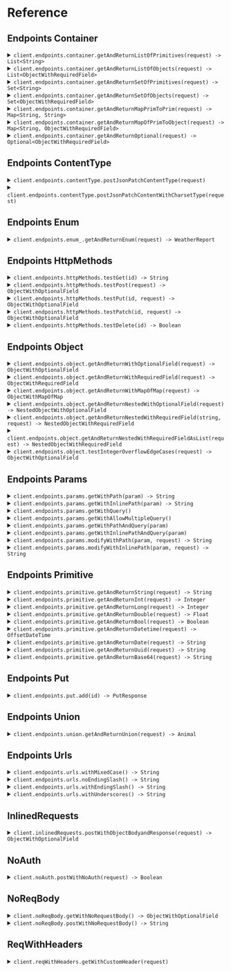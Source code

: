 # Reference
## Endpoints Container
<details><summary><code>client.endpoints.container.getAndReturnListOfPrimitives(request) -> List&lt;String&gt;</code></summary>
<dl>
<dd>

#### 🔌 Usage

<dl>
<dd>

<dl>
<dd>

```java
client.endpoints().container().getAndReturnListOfPrimitives(
    new ArrayList<String>(
        Arrays.asList("string", "string")
    )
);
```
</dd>
</dl>
</dd>
</dl>

#### ⚙️ Parameters

<dl>
<dd>

<dl>
<dd>

**request:** `List<String>` 
    
</dd>
</dl>
</dd>
</dl>


</dd>
</dl>
</details>

<details><summary><code>client.endpoints.container.getAndReturnListOfObjects(request) -> List&lt;ObjectWithRequiredField&gt;</code></summary>
<dl>
<dd>

#### 🔌 Usage

<dl>
<dd>

<dl>
<dd>

```java
client.endpoints().container().getAndReturnListOfObjects(
    new ArrayList<ObjectWithRequiredField>(
        Arrays.asList(
            ObjectWithRequiredField
                .builder()
                .string("string")
                .build(),
            ObjectWithRequiredField
                .builder()
                .string("string")
                .build()
        )
    )
);
```
</dd>
</dl>
</dd>
</dl>

#### ⚙️ Parameters

<dl>
<dd>

<dl>
<dd>

**request:** `List<ObjectWithRequiredField>` 
    
</dd>
</dl>
</dd>
</dl>


</dd>
</dl>
</details>

<details><summary><code>client.endpoints.container.getAndReturnSetOfPrimitives(request) -> Set&lt;String&gt;</code></summary>
<dl>
<dd>

#### 🔌 Usage

<dl>
<dd>

<dl>
<dd>

```java
client.endpoints().container().getAndReturnSetOfPrimitives(
    new HashSet<String>(
        Arrays.asList("string")
    )
);
```
</dd>
</dl>
</dd>
</dl>

#### ⚙️ Parameters

<dl>
<dd>

<dl>
<dd>

**request:** `Set<String>` 
    
</dd>
</dl>
</dd>
</dl>


</dd>
</dl>
</details>

<details><summary><code>client.endpoints.container.getAndReturnSetOfObjects(request) -> Set&lt;ObjectWithRequiredField&gt;</code></summary>
<dl>
<dd>

#### 🔌 Usage

<dl>
<dd>

<dl>
<dd>

```java
client.endpoints().container().getAndReturnSetOfObjects(
    new HashSet<ObjectWithRequiredField>(
        Arrays.asList(
            ObjectWithRequiredField
                .builder()
                .string("string")
                .build()
        )
    )
);
```
</dd>
</dl>
</dd>
</dl>

#### ⚙️ Parameters

<dl>
<dd>

<dl>
<dd>

**request:** `Set<ObjectWithRequiredField>` 
    
</dd>
</dl>
</dd>
</dl>


</dd>
</dl>
</details>

<details><summary><code>client.endpoints.container.getAndReturnMapPrimToPrim(request) -> Map&lt;String, String&gt;</code></summary>
<dl>
<dd>

#### 🔌 Usage

<dl>
<dd>

<dl>
<dd>

```java
client.endpoints().container().getAndReturnMapPrimToPrim(
    new HashMap<String, String>() {{
        put("string", "string");
    }}
);
```
</dd>
</dl>
</dd>
</dl>

#### ⚙️ Parameters

<dl>
<dd>

<dl>
<dd>

**request:** `Map<String, String>` 
    
</dd>
</dl>
</dd>
</dl>


</dd>
</dl>
</details>

<details><summary><code>client.endpoints.container.getAndReturnMapOfPrimToObject(request) -> Map&lt;String, ObjectWithRequiredField&gt;</code></summary>
<dl>
<dd>

#### 🔌 Usage

<dl>
<dd>

<dl>
<dd>

```java
client.endpoints().container().getAndReturnMapOfPrimToObject(
    new HashMap<String, ObjectWithRequiredField>() {{
        put("string", ObjectWithRequiredField
            .builder()
            .string("string")
            .build());
    }}
);
```
</dd>
</dl>
</dd>
</dl>

#### ⚙️ Parameters

<dl>
<dd>

<dl>
<dd>

**request:** `Map<String, ObjectWithRequiredField>` 
    
</dd>
</dl>
</dd>
</dl>


</dd>
</dl>
</details>

<details><summary><code>client.endpoints.container.getAndReturnOptional(request) -> Optional&lt;ObjectWithRequiredField&gt;</code></summary>
<dl>
<dd>

#### 🔌 Usage

<dl>
<dd>

<dl>
<dd>

```java
client.endpoints().container().getAndReturnOptional(
    Optional.of(
        ObjectWithRequiredField
            .builder()
            .string("string")
            .build()
    )
);
```
</dd>
</dl>
</dd>
</dl>

#### ⚙️ Parameters

<dl>
<dd>

<dl>
<dd>

**request:** `Optional<ObjectWithRequiredField>` 
    
</dd>
</dl>
</dd>
</dl>


</dd>
</dl>
</details>

## Endpoints ContentType
<details><summary><code>client.endpoints.contentType.postJsonPatchContentType(request)</code></summary>
<dl>
<dd>

#### 🔌 Usage

<dl>
<dd>

<dl>
<dd>

```java
client.endpoints().contentType().postJsonPatchContentType(
    ObjectWithOptionalField
        .builder()
        .string("string")
        .integer(1)
        .long_(1000000L)
        .double_(1.1)
        .bool(true)
        .datetime(OffsetDateTime.parse("2024-01-15T09:30:00Z"))
        .date("2023-01-15")
        .uuid(UUID.fromString("d5e9c84f-c2b2-4bf4-b4b0-7ffd7a9ffc32"))
        .base64("SGVsbG8gd29ybGQh".getBytes())
        .list(
            new ArrayList<String>(
                Arrays.asList("list", "list")
            )
        )
        .set(
            new HashSet<String>(
                Arrays.asList("set")
            )
        )
        .map(
            new HashMap<Integer, String>() {{
                put(1, "map");
            }}
        )
        .bigint(new BigInteger("1000000"))
        .build()
);
```
</dd>
</dl>
</dd>
</dl>

#### ⚙️ Parameters

<dl>
<dd>

<dl>
<dd>

**request:** `ObjectWithOptionalField` 
    
</dd>
</dl>
</dd>
</dl>


</dd>
</dl>
</details>

<details><summary><code>client.endpoints.contentType.postJsonPatchContentWithCharsetType(request)</code></summary>
<dl>
<dd>

#### 🔌 Usage

<dl>
<dd>

<dl>
<dd>

```java
client.endpoints().contentType().postJsonPatchContentWithCharsetType(
    ObjectWithOptionalField
        .builder()
        .string("string")
        .integer(1)
        .long_(1000000L)
        .double_(1.1)
        .bool(true)
        .datetime(OffsetDateTime.parse("2024-01-15T09:30:00Z"))
        .date("2023-01-15")
        .uuid(UUID.fromString("d5e9c84f-c2b2-4bf4-b4b0-7ffd7a9ffc32"))
        .base64("SGVsbG8gd29ybGQh".getBytes())
        .list(
            new ArrayList<String>(
                Arrays.asList("list", "list")
            )
        )
        .set(
            new HashSet<String>(
                Arrays.asList("set")
            )
        )
        .map(
            new HashMap<Integer, String>() {{
                put(1, "map");
            }}
        )
        .bigint(new BigInteger("1000000"))
        .build()
);
```
</dd>
</dl>
</dd>
</dl>

#### ⚙️ Parameters

<dl>
<dd>

<dl>
<dd>

**request:** `ObjectWithOptionalField` 
    
</dd>
</dl>
</dd>
</dl>


</dd>
</dl>
</details>

## Endpoints Enum
<details><summary><code>client.endpoints.enum_.getAndReturnEnum(request) -> WeatherReport</code></summary>
<dl>
<dd>

#### 🔌 Usage

<dl>
<dd>

<dl>
<dd>

```java
client.endpoints().enum_().getAndReturnEnum(WeatherReport.SUNNY);
```
</dd>
</dl>
</dd>
</dl>

#### ⚙️ Parameters

<dl>
<dd>

<dl>
<dd>

**request:** `WeatherReport` 
    
</dd>
</dl>
</dd>
</dl>


</dd>
</dl>
</details>

## Endpoints HttpMethods
<details><summary><code>client.endpoints.httpMethods.testGet(id) -> String</code></summary>
<dl>
<dd>

#### 🔌 Usage

<dl>
<dd>

<dl>
<dd>

```java
client.endpoints().httpMethods().testGet("id");
```
</dd>
</dl>
</dd>
</dl>

#### ⚙️ Parameters

<dl>
<dd>

<dl>
<dd>

**id:** `String` 
    
</dd>
</dl>
</dd>
</dl>


</dd>
</dl>
</details>

<details><summary><code>client.endpoints.httpMethods.testPost(request) -> ObjectWithOptionalField</code></summary>
<dl>
<dd>

#### 🔌 Usage

<dl>
<dd>

<dl>
<dd>

```java
client.endpoints().httpMethods().testPost(
    ObjectWithRequiredField
        .builder()
        .string("string")
        .build()
);
```
</dd>
</dl>
</dd>
</dl>

#### ⚙️ Parameters

<dl>
<dd>

<dl>
<dd>

**request:** `ObjectWithRequiredField` 
    
</dd>
</dl>
</dd>
</dl>


</dd>
</dl>
</details>

<details><summary><code>client.endpoints.httpMethods.testPut(id, request) -> ObjectWithOptionalField</code></summary>
<dl>
<dd>

#### 🔌 Usage

<dl>
<dd>

<dl>
<dd>

```java
client.endpoints().httpMethods().testPut(
    "id",
    ObjectWithRequiredField
        .builder()
        .string("string")
        .build()
);
```
</dd>
</dl>
</dd>
</dl>

#### ⚙️ Parameters

<dl>
<dd>

<dl>
<dd>

**id:** `String` 
    
</dd>
</dl>

<dl>
<dd>

**request:** `ObjectWithRequiredField` 
    
</dd>
</dl>
</dd>
</dl>


</dd>
</dl>
</details>

<details><summary><code>client.endpoints.httpMethods.testPatch(id, request) -> ObjectWithOptionalField</code></summary>
<dl>
<dd>

#### 🔌 Usage

<dl>
<dd>

<dl>
<dd>

```java
client.endpoints().httpMethods().testPatch(
    "id",
    ObjectWithOptionalField
        .builder()
        .string("string")
        .integer(1)
        .long_(1000000L)
        .double_(1.1)
        .bool(true)
        .datetime(OffsetDateTime.parse("2024-01-15T09:30:00Z"))
        .date("2023-01-15")
        .uuid(UUID.fromString("d5e9c84f-c2b2-4bf4-b4b0-7ffd7a9ffc32"))
        .base64("SGVsbG8gd29ybGQh".getBytes())
        .list(
            new ArrayList<String>(
                Arrays.asList("list", "list")
            )
        )
        .set(
            new HashSet<String>(
                Arrays.asList("set")
            )
        )
        .map(
            new HashMap<Integer, String>() {{
                put(1, "map");
            }}
        )
        .bigint(new BigInteger("1000000"))
        .build()
);
```
</dd>
</dl>
</dd>
</dl>

#### ⚙️ Parameters

<dl>
<dd>

<dl>
<dd>

**id:** `String` 
    
</dd>
</dl>

<dl>
<dd>

**request:** `ObjectWithOptionalField` 
    
</dd>
</dl>
</dd>
</dl>


</dd>
</dl>
</details>

<details><summary><code>client.endpoints.httpMethods.testDelete(id) -> Boolean</code></summary>
<dl>
<dd>

#### 🔌 Usage

<dl>
<dd>

<dl>
<dd>

```java
client.endpoints().httpMethods().testDelete("id");
```
</dd>
</dl>
</dd>
</dl>

#### ⚙️ Parameters

<dl>
<dd>

<dl>
<dd>

**id:** `String` 
    
</dd>
</dl>
</dd>
</dl>


</dd>
</dl>
</details>

## Endpoints Object
<details><summary><code>client.endpoints.object.getAndReturnWithOptionalField(request) -> ObjectWithOptionalField</code></summary>
<dl>
<dd>

#### 🔌 Usage

<dl>
<dd>

<dl>
<dd>

```java
client.endpoints().object().getAndReturnWithOptionalField(
    ObjectWithOptionalField
        .builder()
        .string("string")
        .integer(1)
        .long_(1000000L)
        .double_(1.1)
        .bool(true)
        .datetime(OffsetDateTime.parse("2024-01-15T09:30:00Z"))
        .date("2023-01-15")
        .uuid(UUID.fromString("d5e9c84f-c2b2-4bf4-b4b0-7ffd7a9ffc32"))
        .base64("SGVsbG8gd29ybGQh".getBytes())
        .list(
            new ArrayList<String>(
                Arrays.asList("list", "list")
            )
        )
        .set(
            new HashSet<String>(
                Arrays.asList("set")
            )
        )
        .map(
            new HashMap<Integer, String>() {{
                put(1, "map");
            }}
        )
        .bigint(new BigInteger("1000000"))
        .build()
);
```
</dd>
</dl>
</dd>
</dl>

#### ⚙️ Parameters

<dl>
<dd>

<dl>
<dd>

**request:** `ObjectWithOptionalField` 
    
</dd>
</dl>
</dd>
</dl>


</dd>
</dl>
</details>

<details><summary><code>client.endpoints.object.getAndReturnWithRequiredField(request) -> ObjectWithRequiredField</code></summary>
<dl>
<dd>

#### 🔌 Usage

<dl>
<dd>

<dl>
<dd>

```java
client.endpoints().object().getAndReturnWithRequiredField(
    ObjectWithRequiredField
        .builder()
        .string("string")
        .build()
);
```
</dd>
</dl>
</dd>
</dl>

#### ⚙️ Parameters

<dl>
<dd>

<dl>
<dd>

**request:** `ObjectWithRequiredField` 
    
</dd>
</dl>
</dd>
</dl>


</dd>
</dl>
</details>

<details><summary><code>client.endpoints.object.getAndReturnWithMapOfMap(request) -> ObjectWithMapOfMap</code></summary>
<dl>
<dd>

#### 🔌 Usage

<dl>
<dd>

<dl>
<dd>

```java
client.endpoints().object().getAndReturnWithMapOfMap(
    ObjectWithMapOfMap
        .builder()
        .map(
            new HashMap<String, Map<String, String>>() {{
                put("map", new HashMap<String, String>() {{
                    put("map", "map");
                }});
            }}
        )
        .build()
);
```
</dd>
</dl>
</dd>
</dl>

#### ⚙️ Parameters

<dl>
<dd>

<dl>
<dd>

**request:** `ObjectWithMapOfMap` 
    
</dd>
</dl>
</dd>
</dl>


</dd>
</dl>
</details>

<details><summary><code>client.endpoints.object.getAndReturnNestedWithOptionalField(request) -> NestedObjectWithOptionalField</code></summary>
<dl>
<dd>

#### 🔌 Usage

<dl>
<dd>

<dl>
<dd>

```java
client.endpoints().object().getAndReturnNestedWithOptionalField(
    NestedObjectWithOptionalField
        .builder()
        .string("string")
        .nestedObject(
            ObjectWithOptionalField
                .builder()
                .string("string")
                .integer(1)
                .long_(1000000L)
                .double_(1.1)
                .bool(true)
                .datetime(OffsetDateTime.parse("2024-01-15T09:30:00Z"))
                .date("2023-01-15")
                .uuid(UUID.fromString("d5e9c84f-c2b2-4bf4-b4b0-7ffd7a9ffc32"))
                .base64("SGVsbG8gd29ybGQh".getBytes())
                .list(
                    new ArrayList<String>(
                        Arrays.asList("list", "list")
                    )
                )
                .set(
                    new HashSet<String>(
                        Arrays.asList("set")
                    )
                )
                .map(
                    new HashMap<Integer, String>() {{
                        put(1, "map");
                    }}
                )
                .bigint(new BigInteger("1000000"))
                .build()
        )
        .build()
);
```
</dd>
</dl>
</dd>
</dl>

#### ⚙️ Parameters

<dl>
<dd>

<dl>
<dd>

**request:** `NestedObjectWithOptionalField` 
    
</dd>
</dl>
</dd>
</dl>


</dd>
</dl>
</details>

<details><summary><code>client.endpoints.object.getAndReturnNestedWithRequiredField(string, request) -> NestedObjectWithRequiredField</code></summary>
<dl>
<dd>

#### 🔌 Usage

<dl>
<dd>

<dl>
<dd>

```java
client.endpoints().object().getAndReturnNestedWithRequiredField(
    "string",
    NestedObjectWithRequiredField
        .builder()
        .string("string")
        .nestedObject(
            ObjectWithOptionalField
                .builder()
                .string("string")
                .integer(1)
                .long_(1000000L)
                .double_(1.1)
                .bool(true)
                .datetime(OffsetDateTime.parse("2024-01-15T09:30:00Z"))
                .date("2023-01-15")
                .uuid(UUID.fromString("d5e9c84f-c2b2-4bf4-b4b0-7ffd7a9ffc32"))
                .base64("SGVsbG8gd29ybGQh".getBytes())
                .list(
                    new ArrayList<String>(
                        Arrays.asList("list", "list")
                    )
                )
                .set(
                    new HashSet<String>(
                        Arrays.asList("set")
                    )
                )
                .map(
                    new HashMap<Integer, String>() {{
                        put(1, "map");
                    }}
                )
                .bigint(new BigInteger("1000000"))
                .build()
        )
        .build()
);
```
</dd>
</dl>
</dd>
</dl>

#### ⚙️ Parameters

<dl>
<dd>

<dl>
<dd>

**string:** `String` 
    
</dd>
</dl>

<dl>
<dd>

**request:** `NestedObjectWithRequiredField` 
    
</dd>
</dl>
</dd>
</dl>


</dd>
</dl>
</details>

<details><summary><code>client.endpoints.object.getAndReturnNestedWithRequiredFieldAsList(request) -> NestedObjectWithRequiredField</code></summary>
<dl>
<dd>

#### 🔌 Usage

<dl>
<dd>

<dl>
<dd>

```java
client.endpoints().object().getAndReturnNestedWithRequiredFieldAsList(
    new ArrayList<NestedObjectWithRequiredField>(
        Arrays.asList(
            NestedObjectWithRequiredField
                .builder()
                .string("string")
                .nestedObject(
                    ObjectWithOptionalField
                        .builder()
                        .string("string")
                        .integer(1)
                        .long_(1000000L)
                        .double_(1.1)
                        .bool(true)
                        .datetime(OffsetDateTime.parse("2024-01-15T09:30:00Z"))
                        .date("2023-01-15")
                        .uuid(UUID.fromString("d5e9c84f-c2b2-4bf4-b4b0-7ffd7a9ffc32"))
                        .base64("SGVsbG8gd29ybGQh".getBytes())
                        .list(
                            new ArrayList<String>(
                                Arrays.asList("list", "list")
                            )
                        )
                        .set(
                            new HashSet<String>(
                                Arrays.asList("set")
                            )
                        )
                        .map(
                            new HashMap<Integer, String>() {{
                                put(1, "map");
                            }}
                        )
                        .bigint(new BigInteger("1000000"))
                        .build()
                )
                .build(),
            NestedObjectWithRequiredField
                .builder()
                .string("string")
                .nestedObject(
                    ObjectWithOptionalField
                        .builder()
                        .string("string")
                        .integer(1)
                        .long_(1000000L)
                        .double_(1.1)
                        .bool(true)
                        .datetime(OffsetDateTime.parse("2024-01-15T09:30:00Z"))
                        .date("2023-01-15")
                        .uuid(UUID.fromString("d5e9c84f-c2b2-4bf4-b4b0-7ffd7a9ffc32"))
                        .base64("SGVsbG8gd29ybGQh".getBytes())
                        .list(
                            new ArrayList<String>(
                                Arrays.asList("list", "list")
                            )
                        )
                        .set(
                            new HashSet<String>(
                                Arrays.asList("set")
                            )
                        )
                        .map(
                            new HashMap<Integer, String>() {{
                                put(1, "map");
                            }}
                        )
                        .bigint(new BigInteger("1000000"))
                        .build()
                )
                .build()
        )
    )
);
```
</dd>
</dl>
</dd>
</dl>

#### ⚙️ Parameters

<dl>
<dd>

<dl>
<dd>

**request:** `List<NestedObjectWithRequiredField>` 
    
</dd>
</dl>
</dd>
</dl>


</dd>
</dl>
</details>

<details><summary><code>client.endpoints.object.testIntegerOverflowEdgeCases(request) -> ObjectWithOptionalField</code></summary>
<dl>
<dd>

#### 🔌 Usage

<dl>
<dd>

<dl>
<dd>

```java
client.endpoints().object().testIntegerOverflowEdgeCases(
    ObjectWithOptionalField
        .builder()
        .string("boundary-test")
        .integer(2147483647)
        .double_(1.7976931348623157e+308)
        .bool(true)
        .build()
);
```
</dd>
</dl>
</dd>
</dl>

#### ⚙️ Parameters

<dl>
<dd>

<dl>
<dd>

**request:** `ObjectWithOptionalField` 
    
</dd>
</dl>
</dd>
</dl>


</dd>
</dl>
</details>

## Endpoints Params
<details><summary><code>client.endpoints.params.getWithPath(param) -> String</code></summary>
<dl>
<dd>

#### 📝 Description

<dl>
<dd>

<dl>
<dd>

GET with path param
</dd>
</dl>
</dd>
</dl>

#### 🔌 Usage

<dl>
<dd>

<dl>
<dd>

```java
client.endpoints().params().getWithPath("param");
```
</dd>
</dl>
</dd>
</dl>

#### ⚙️ Parameters

<dl>
<dd>

<dl>
<dd>

**param:** `String` 
    
</dd>
</dl>
</dd>
</dl>


</dd>
</dl>
</details>

<details><summary><code>client.endpoints.params.getWithInlinePath(param) -> String</code></summary>
<dl>
<dd>

#### 📝 Description

<dl>
<dd>

<dl>
<dd>

GET with path param
</dd>
</dl>
</dd>
</dl>

#### 🔌 Usage

<dl>
<dd>

<dl>
<dd>

```java
client.endpoints().params().getWithPath("param");
```
</dd>
</dl>
</dd>
</dl>

#### ⚙️ Parameters

<dl>
<dd>

<dl>
<dd>

**param:** `String` 
    
</dd>
</dl>
</dd>
</dl>


</dd>
</dl>
</details>

<details><summary><code>client.endpoints.params.getWithQuery()</code></summary>
<dl>
<dd>

#### 📝 Description

<dl>
<dd>

<dl>
<dd>

GET with query param
</dd>
</dl>
</dd>
</dl>

#### 🔌 Usage

<dl>
<dd>

<dl>
<dd>

```java
client.endpoints().params().getWithQuery(
    GetWithQuery
        .builder()
        .query("query")
        .number(1)
        .build()
);
```
</dd>
</dl>
</dd>
</dl>

#### ⚙️ Parameters

<dl>
<dd>

<dl>
<dd>

**query:** `String` 
    
</dd>
</dl>

<dl>
<dd>

**number:** `Integer` 
    
</dd>
</dl>
</dd>
</dl>


</dd>
</dl>
</details>

<details><summary><code>client.endpoints.params.getWithAllowMultipleQuery()</code></summary>
<dl>
<dd>

#### 📝 Description

<dl>
<dd>

<dl>
<dd>

GET with multiple of same query param
</dd>
</dl>
</dd>
</dl>

#### 🔌 Usage

<dl>
<dd>

<dl>
<dd>

```java
client.endpoints().params().getWithQuery(
    GetWithQuery
        .builder()
        .query("query")
        .number(1)
        .build()
);
```
</dd>
</dl>
</dd>
</dl>

#### ⚙️ Parameters

<dl>
<dd>

<dl>
<dd>

**query:** `String` 
    
</dd>
</dl>

<dl>
<dd>

**number:** `Integer` 
    
</dd>
</dl>
</dd>
</dl>


</dd>
</dl>
</details>

<details><summary><code>client.endpoints.params.getWithPathAndQuery(param)</code></summary>
<dl>
<dd>

#### 📝 Description

<dl>
<dd>

<dl>
<dd>

GET with path and query params
</dd>
</dl>
</dd>
</dl>

#### 🔌 Usage

<dl>
<dd>

<dl>
<dd>

```java
client.endpoints().params().getWithPathAndQuery(
    "param",
    GetWithPathAndQuery
        .builder()
        .query("query")
        .build()
);
```
</dd>
</dl>
</dd>
</dl>

#### ⚙️ Parameters

<dl>
<dd>

<dl>
<dd>

**param:** `String` 
    
</dd>
</dl>

<dl>
<dd>

**query:** `String` 
    
</dd>
</dl>
</dd>
</dl>


</dd>
</dl>
</details>

<details><summary><code>client.endpoints.params.getWithInlinePathAndQuery(param)</code></summary>
<dl>
<dd>

#### 📝 Description

<dl>
<dd>

<dl>
<dd>

GET with path and query params
</dd>
</dl>
</dd>
</dl>

#### 🔌 Usage

<dl>
<dd>

<dl>
<dd>

```java
client.endpoints().params().getWithPathAndQuery(
    "param",
    GetWithPathAndQuery
        .builder()
        .query("query")
        .build()
);
```
</dd>
</dl>
</dd>
</dl>

#### ⚙️ Parameters

<dl>
<dd>

<dl>
<dd>

**param:** `String` 
    
</dd>
</dl>

<dl>
<dd>

**query:** `String` 
    
</dd>
</dl>
</dd>
</dl>


</dd>
</dl>
</details>

<details><summary><code>client.endpoints.params.modifyWithPath(param, request) -> String</code></summary>
<dl>
<dd>

#### 📝 Description

<dl>
<dd>

<dl>
<dd>

PUT to update with path param
</dd>
</dl>
</dd>
</dl>

#### 🔌 Usage

<dl>
<dd>

<dl>
<dd>

```java
client.endpoints().params().modifyWithPath("param", "string");
```
</dd>
</dl>
</dd>
</dl>

#### ⚙️ Parameters

<dl>
<dd>

<dl>
<dd>

**param:** `String` 
    
</dd>
</dl>

<dl>
<dd>

**request:** `String` 
    
</dd>
</dl>
</dd>
</dl>


</dd>
</dl>
</details>

<details><summary><code>client.endpoints.params.modifyWithInlinePath(param, request) -> String</code></summary>
<dl>
<dd>

#### 📝 Description

<dl>
<dd>

<dl>
<dd>

PUT to update with path param
</dd>
</dl>
</dd>
</dl>

#### 🔌 Usage

<dl>
<dd>

<dl>
<dd>

```java
client.endpoints().params().modifyWithPath("param", "string");
```
</dd>
</dl>
</dd>
</dl>

#### ⚙️ Parameters

<dl>
<dd>

<dl>
<dd>

**param:** `String` 
    
</dd>
</dl>

<dl>
<dd>

**request:** `String` 
    
</dd>
</dl>
</dd>
</dl>


</dd>
</dl>
</details>

## Endpoints Primitive
<details><summary><code>client.endpoints.primitive.getAndReturnString(request) -> String</code></summary>
<dl>
<dd>

#### 🔌 Usage

<dl>
<dd>

<dl>
<dd>

```java
client.endpoints().primitive().getAndReturnString("string");
```
</dd>
</dl>
</dd>
</dl>

#### ⚙️ Parameters

<dl>
<dd>

<dl>
<dd>

**request:** `String` 
    
</dd>
</dl>
</dd>
</dl>


</dd>
</dl>
</details>

<details><summary><code>client.endpoints.primitive.getAndReturnInt(request) -> Integer</code></summary>
<dl>
<dd>

#### 🔌 Usage

<dl>
<dd>

<dl>
<dd>

```java
client.endpoints().primitive().getAndReturnInt(1);
```
</dd>
</dl>
</dd>
</dl>

#### ⚙️ Parameters

<dl>
<dd>

<dl>
<dd>

**request:** `Integer` 
    
</dd>
</dl>
</dd>
</dl>


</dd>
</dl>
</details>

<details><summary><code>client.endpoints.primitive.getAndReturnLong(request) -> Integer</code></summary>
<dl>
<dd>

#### 🔌 Usage

<dl>
<dd>

<dl>
<dd>

```java
client.endpoints().primitive().getAndReturnLong(1000000L);
```
</dd>
</dl>
</dd>
</dl>

#### ⚙️ Parameters

<dl>
<dd>

<dl>
<dd>

**request:** `Integer` 
    
</dd>
</dl>
</dd>
</dl>


</dd>
</dl>
</details>

<details><summary><code>client.endpoints.primitive.getAndReturnDouble(request) -> Float</code></summary>
<dl>
<dd>

#### 🔌 Usage

<dl>
<dd>

<dl>
<dd>

```java
client.endpoints().primitive().getAndReturnDouble(1.1);
```
</dd>
</dl>
</dd>
</dl>

#### ⚙️ Parameters

<dl>
<dd>

<dl>
<dd>

**request:** `Float` 
    
</dd>
</dl>
</dd>
</dl>


</dd>
</dl>
</details>

<details><summary><code>client.endpoints.primitive.getAndReturnBool(request) -> Boolean</code></summary>
<dl>
<dd>

#### 🔌 Usage

<dl>
<dd>

<dl>
<dd>

```java
client.endpoints().primitive().getAndReturnBool(true);
```
</dd>
</dl>
</dd>
</dl>

#### ⚙️ Parameters

<dl>
<dd>

<dl>
<dd>

**request:** `Boolean` 
    
</dd>
</dl>
</dd>
</dl>


</dd>
</dl>
</details>

<details><summary><code>client.endpoints.primitive.getAndReturnDatetime(request) -> OffsetDateTime</code></summary>
<dl>
<dd>

#### 🔌 Usage

<dl>
<dd>

<dl>
<dd>

```java
client.endpoints().primitive().getAndReturnDatetime(OffsetDateTime.parse("2024-01-15T09:30:00Z"));
```
</dd>
</dl>
</dd>
</dl>

#### ⚙️ Parameters

<dl>
<dd>

<dl>
<dd>

**request:** `OffsetDateTime` 
    
</dd>
</dl>
</dd>
</dl>


</dd>
</dl>
</details>

<details><summary><code>client.endpoints.primitive.getAndReturnDate(request) -> String</code></summary>
<dl>
<dd>

#### 🔌 Usage

<dl>
<dd>

<dl>
<dd>

```java
client.endpoints().primitive().getAndReturnDate("2023-01-15");
```
</dd>
</dl>
</dd>
</dl>

#### ⚙️ Parameters

<dl>
<dd>

<dl>
<dd>

**request:** `String` 
    
</dd>
</dl>
</dd>
</dl>


</dd>
</dl>
</details>

<details><summary><code>client.endpoints.primitive.getAndReturnUuid(request) -> String</code></summary>
<dl>
<dd>

#### 🔌 Usage

<dl>
<dd>

<dl>
<dd>

```java
client.endpoints().primitive().getAndReturnUuid(UUID.fromString("d5e9c84f-c2b2-4bf4-b4b0-7ffd7a9ffc32"));
```
</dd>
</dl>
</dd>
</dl>

#### ⚙️ Parameters

<dl>
<dd>

<dl>
<dd>

**request:** `String` 
    
</dd>
</dl>
</dd>
</dl>


</dd>
</dl>
</details>

<details><summary><code>client.endpoints.primitive.getAndReturnBase64(request) -> String</code></summary>
<dl>
<dd>

#### 🔌 Usage

<dl>
<dd>

<dl>
<dd>

```java
client.endpoints().primitive().getAndReturnBase64("SGVsbG8gd29ybGQh".getBytes());
```
</dd>
</dl>
</dd>
</dl>

#### ⚙️ Parameters

<dl>
<dd>

<dl>
<dd>

**request:** `String` 
    
</dd>
</dl>
</dd>
</dl>


</dd>
</dl>
</details>

## Endpoints Put
<details><summary><code>client.endpoints.put.add(id) -> PutResponse</code></summary>
<dl>
<dd>

#### 🔌 Usage

<dl>
<dd>

<dl>
<dd>

```java
client.endpoints().put().add(
    "id",
    PutRequest
        .builder()
        .build()
);
```
</dd>
</dl>
</dd>
</dl>

#### ⚙️ Parameters

<dl>
<dd>

<dl>
<dd>

**id:** `String` 
    
</dd>
</dl>
</dd>
</dl>


</dd>
</dl>
</details>

## Endpoints Union
<details><summary><code>client.endpoints.union.getAndReturnUnion(request) -> Animal</code></summary>
<dl>
<dd>

#### 🔌 Usage

<dl>
<dd>

<dl>
<dd>

```java
client.endpoints().union().getAndReturnUnion(
    Animal.dog(
        Dog
            .builder()
            .name("name")
            .likesToWoof(true)
            .build()
    )
);
```
</dd>
</dl>
</dd>
</dl>

#### ⚙️ Parameters

<dl>
<dd>

<dl>
<dd>

**request:** `Animal` 
    
</dd>
</dl>
</dd>
</dl>


</dd>
</dl>
</details>

## Endpoints Urls
<details><summary><code>client.endpoints.urls.withMixedCase() -> String</code></summary>
<dl>
<dd>

#### 🔌 Usage

<dl>
<dd>

<dl>
<dd>

```java
client.endpoints().urls().withMixedCase();
```
</dd>
</dl>
</dd>
</dl>


</dd>
</dl>
</details>

<details><summary><code>client.endpoints.urls.noEndingSlash() -> String</code></summary>
<dl>
<dd>

#### 🔌 Usage

<dl>
<dd>

<dl>
<dd>

```java
client.endpoints().urls().noEndingSlash();
```
</dd>
</dl>
</dd>
</dl>


</dd>
</dl>
</details>

<details><summary><code>client.endpoints.urls.withEndingSlash() -> String</code></summary>
<dl>
<dd>

#### 🔌 Usage

<dl>
<dd>

<dl>
<dd>

```java
client.endpoints().urls().withEndingSlash();
```
</dd>
</dl>
</dd>
</dl>


</dd>
</dl>
</details>

<details><summary><code>client.endpoints.urls.withUnderscores() -> String</code></summary>
<dl>
<dd>

#### 🔌 Usage

<dl>
<dd>

<dl>
<dd>

```java
client.endpoints().urls().withUnderscores();
```
</dd>
</dl>
</dd>
</dl>


</dd>
</dl>
</details>

## InlinedRequests
<details><summary><code>client.inlinedRequests.postWithObjectBodyandResponse(request) -> ObjectWithOptionalField</code></summary>
<dl>
<dd>

#### 📝 Description

<dl>
<dd>

<dl>
<dd>

POST with custom object in request body, response is an object
</dd>
</dl>
</dd>
</dl>

#### 🔌 Usage

<dl>
<dd>

<dl>
<dd>

```java
client.inlinedRequests().postWithObjectBodyandResponse(
    PostWithObjectBody
        .builder()
        .string("string")
        .integer(1)
        .nestedObject(
            ObjectWithOptionalField
                .builder()
                .string("string")
                .integer(1)
                .long_(1000000L)
                .double_(1.1)
                .bool(true)
                .datetime(OffsetDateTime.parse("2024-01-15T09:30:00Z"))
                .date("2023-01-15")
                .uuid(UUID.fromString("d5e9c84f-c2b2-4bf4-b4b0-7ffd7a9ffc32"))
                .base64("SGVsbG8gd29ybGQh".getBytes())
                .list(
                    new ArrayList<String>(
                        Arrays.asList("list", "list")
                    )
                )
                .set(
                    new HashSet<String>(
                        Arrays.asList("set")
                    )
                )
                .map(
                    new HashMap<Integer, String>() {{
                        put(1, "map");
                    }}
                )
                .bigint(new BigInteger("1000000"))
                .build()
        )
        .build()
);
```
</dd>
</dl>
</dd>
</dl>

#### ⚙️ Parameters

<dl>
<dd>

<dl>
<dd>

**string:** `String` 
    
</dd>
</dl>

<dl>
<dd>

**integer:** `Integer` 
    
</dd>
</dl>

<dl>
<dd>

**nestedObject:** `ObjectWithOptionalField` 
    
</dd>
</dl>
</dd>
</dl>


</dd>
</dl>
</details>

## NoAuth
<details><summary><code>client.noAuth.postWithNoAuth(request) -> Boolean</code></summary>
<dl>
<dd>

#### 📝 Description

<dl>
<dd>

<dl>
<dd>

POST request with no auth
</dd>
</dl>
</dd>
</dl>

#### 🔌 Usage

<dl>
<dd>

<dl>
<dd>

```java
client.noAuth().postWithNoAuth(new 
HashMap<String, Object>() {{put("key", "value");
}});
```
</dd>
</dl>
</dd>
</dl>

#### ⚙️ Parameters

<dl>
<dd>

<dl>
<dd>

**request:** `Object` 
    
</dd>
</dl>
</dd>
</dl>


</dd>
</dl>
</details>

## NoReqBody
<details><summary><code>client.noReqBody.getWithNoRequestBody() -> ObjectWithOptionalField</code></summary>
<dl>
<dd>

#### 🔌 Usage

<dl>
<dd>

<dl>
<dd>

```java
client.noReqBody().getWithNoRequestBody();
```
</dd>
</dl>
</dd>
</dl>


</dd>
</dl>
</details>

<details><summary><code>client.noReqBody.postWithNoRequestBody() -> String</code></summary>
<dl>
<dd>

#### 🔌 Usage

<dl>
<dd>

<dl>
<dd>

```java
client.noReqBody().postWithNoRequestBody();
```
</dd>
</dl>
</dd>
</dl>


</dd>
</dl>
</details>

## ReqWithHeaders
<details><summary><code>client.reqWithHeaders.getWithCustomHeader(request)</code></summary>
<dl>
<dd>

#### 🔌 Usage

<dl>
<dd>

<dl>
<dd>

```java
client.reqWithHeaders().getWithCustomHeader(
    ReqWithHeaders
        .builder()
        .xTestServiceHeader("X-TEST-SERVICE-HEADER")
        .xTestEndpointHeader("X-TEST-ENDPOINT-HEADER")
        .body("string")
        .build()
);
```
</dd>
</dl>
</dd>
</dl>

#### ⚙️ Parameters

<dl>
<dd>

<dl>
<dd>

**xTestEndpointHeader:** `String` 
    
</dd>
</dl>

<dl>
<dd>

**request:** `String` 
    
</dd>
</dl>
</dd>
</dl>


</dd>
</dl>
</details>
